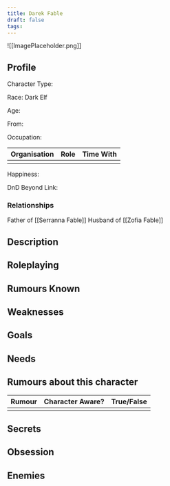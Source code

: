 ```yaml
---
title: Darek Fable
draft: false
tags:
---
```

![[ImagePlaceholder.png]]

## Profile
Character Type: 

Race: Dark Elf

Age:

From:

Occupation:

| Organisation | Role | Time With |
| ------------ | ---- | --------- |
|              |      |           |
Happiness:

DnD Beyond Link:

### Relationships
Father of [[Serranna Fable]]
Husband of [[Zofia Fable]]

## Description

## Roleplaying

## Rumours Known

## Weaknesses

## Goals

## Needs

## Rumours about this character 

| Rumour | Character Aware? | True/False |
| ------ | ---------------- | ---------- |
|        |                  |            |
## Secrets

## Obsession

## Enemies



